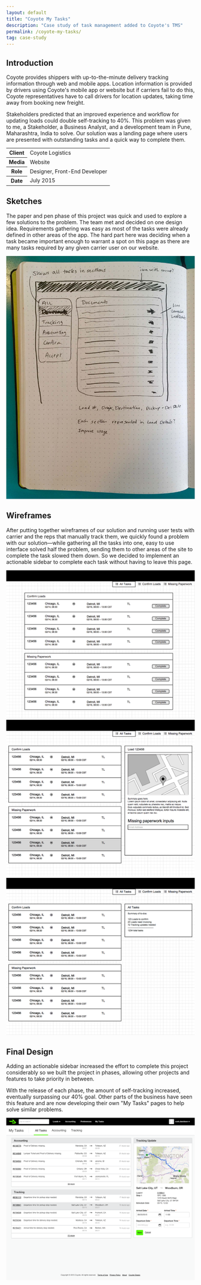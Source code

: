 ```yaml
---
layout: default
title: "Coyote My Tasks"
description: "Case study of task management added to Coyote's TMS"
permalink: /coyote-my-tasks/
tag: case-study
---
```


<section>
	<h2 class="visually-hidden">Introduction</h2>
	<div>
		<p>Coyote provides shippers with up-to-the-minute delivery tracking information through web and mobile apps. Location information is provided by drivers using Coyote's mobile app or website but if carriers fail to do this, Coyote representatives have to call drivers for location updates, taking time away from booking new freight.</p>
		<p>Stakeholders predicted that an improved experience and workflow for updating loads could double self-tracking to 40%. This problem was given to me, a Stakeholder, a Business Analyst, and a development team in Pune, Maharashtra, India to solve. Our solution was a landing page where users are presented with outstanding tasks and a quick way to complete them.</p>
	</div>
	<div>
		<table>
			<tbody>
				<tr>
					<th>Client</th>
					<td>Coyote Logistics</td>
				</tr>
				<tr>
					<th>Media</th>
					<td>Website</td>
				</tr>
				<tr>
					<th>Role</th>
					<td>Designer, Front-End Developer</td>
				</tr>
				<tr>
					<th>Date</th>
					<td>July 2015</td>
				</tr>
			</tbody>
		</table>
	</div>
</section>
<section>
	<div>
		<h2>Sketches</h2>
		<p>The paper and pen phase of this project was quick and used to explore a few solutions to the problem. The team met and decided on one design idea. Requirements gathering was easy as most of the tasks were already defined in other areas of the app. The hard part here was deciding when a task became important enough to warrant a spot on this page as there are many tasks required by any given carrier user on our website.</p>
	</div>
	<div class="span-2">
		<img src="/work-item-screens/my-tasks-sketch-1.jpg" alt="My Tasks Sketch 1">
	</div>
</section>
<section>
	<div>
		<h2>Wireframes</h2>
		<p>After putting together wireframes of our solution and running user tests with carrier and the reps that manually track them, we quickly found a problem with our solution—while gathering all the tasks into one, easy to use interface solved half the problem, sending them to other areas of the site to complete the task slowed them down. So we decided to implement an actionable sidebar to complete each task without having to leave this page.</p>
	</div>
	<div>
		<img src="/work-item-screens/my-tasks-moqup-0.png" alt="My Tasks Moqup 1">
		<img src="/work-item-screens/my-tasks-moqup-2.png" alt="My Tasks Moqup 3">
	</div>
	<div>
		<img src="/work-item-screens/my-tasks-moqup-1.png" alt="My Tasks Moqup 2">
	</div>
</section>
<section>
	<div>
		<h2>Final Design</h2>
		<p>Adding an actionable sidebar increased the effort to complete this project considerably so we built the project in phases, allowing other projects and features to take priority in between.</p>
		<p>With the release of each phase, the amount of self-tracking increased, eventually surpassing our 40% goal. Other parts of the business have seen this feature and are now developing their own "My Tasks" pages to help solve similar problems.</p>
	</div>
	<div class="span-2">
		<img src="/work-item-screens/my-tasks-1.png" alt="My Tasks Final Design">
	</div>
</section>

